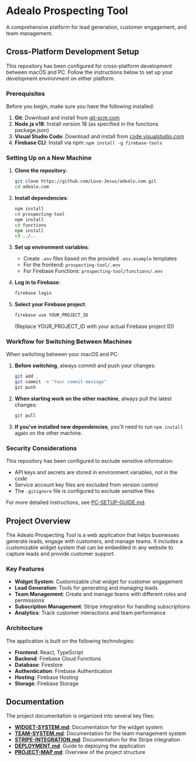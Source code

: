 # Adealo Prospecting Tool

A comprehensive platform for lead generation, customer engagement, and team management.

## Cross-Platform Development Setup

This repository has been configured for cross-platform development between macOS and PC. Follow the instructions below to set up your development environment on either platform.

### Prerequisites

Before you begin, make sure you have the following installed:

1. **Git**: Download and install from [git-scm.com](https://git-scm.com/downloads)
2. **Node.js v18**: Install version 18 (as specified in the functions package.json)
3. **Visual Studio Code**: Download and install from [code.visualstudio.com](https://code.visualstudio.com/)
4. **Firebase CLI**: Install via npm: `npm install -g firebase-tools`

### Setting Up on a New Machine

1. **Clone the repository**:
   ```bash
   git clone https://github.com/Love-Jesus/adealo.com.git
   cd adealo.com
   ```

2. **Install dependencies**:
   ```bash
   npm install
   cd prospecting-tool
   npm install
   cd functions
   npm install
   cd ../..
   ```

3. **Set up environment variables**:
   - Create `.env` files based on the provided `.env.example` templates
   - For the frontend: `prospecting-tool/.env`
   - For Firebase Functions: `prospecting-tool/functions/.env`

4. **Log in to Firebase**:
   ```bash
   firebase login
   ```

5. **Select your Firebase project**:
   ```bash
   firebase use YOUR_PROJECT_ID
   ```
   (Replace YOUR_PROJECT_ID with your actual Firebase project ID)

### Workflow for Switching Between Machines

When switching between your macOS and PC:

1. **Before switching**, always commit and push your changes:
   ```bash
   git add .
   git commit -m "Your commit message"
   git push
   ```

2. **When starting work on the other machine**, always pull the latest changes:
   ```bash
   git pull
   ```

3. **If you've installed new dependencies**, you'll need to run `npm install` again on the other machine.

### Security Considerations

This repository has been configured to exclude sensitive information:

- API keys and secrets are stored in environment variables, not in the code
- Service account key files are excluded from version control
- The `.gitignore` file is configured to exclude sensitive files

For more detailed instructions, see [PC-SETUP-GUIDE.md](PC-SETUP-GUIDE.md).

## Project Overview

The Adealo Prospecting Tool is a web application that helps businesses generate leads, engage with customers, and manage teams. It includes a customizable widget system that can be embedded in any website to capture leads and provide customer support.

### Key Features

- **Widget System**: Customizable chat widget for customer engagement
- **Lead Generation**: Tools for generating and managing leads
- **Team Management**: Create and manage teams with different roles and permissions
- **Subscription Management**: Stripe integration for handling subscriptions
- **Analytics**: Track customer interactions and team performance

### Architecture

The application is built on the following technologies:

- **Frontend**: React, TypeScript
- **Backend**: Firebase Cloud Functions
- **Database**: Firestore
- **Authentication**: Firebase Authentication
- **Hosting**: Firebase Hosting
- **Storage**: Firebase Storage

## Documentation

The project documentation is organized into several key files:

- [**WIDGET-SYSTEM.md**](./prospecting-tool/WIDGET-SYSTEM.md): Documentation for the widget system
- [**TEAM-SYSTEM.md**](./prospecting-tool/TEAM-SYSTEM.md): Documentation for the team management system
- [**STRIPE-INTEGRATION.md**](./prospecting-tool/STRIPE-INTEGRATION.md): Documentation for the Stripe integration
- [**DEPLOYMENT.md**](./prospecting-tool/DEPLOYMENT.md): Guide to deploying the application
- [**PROJECT-MAP.md**](./prospecting-tool/PROJECT-MAP.md): Overview of the project structure
